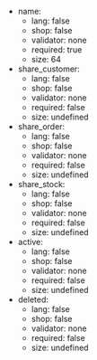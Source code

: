  * name:
    * lang: false
    * shop: false
    * validator: none
    * required: true
    * size: 64
 * share_customer:
    * lang: false
    * shop: false
    * validator: none
    * required: false
    * size: undefined
 * share_order:
    * lang: false
    * shop: false
    * validator: none
    * required: false
    * size: undefined
 * share_stock:
    * lang: false
    * shop: false
    * validator: none
    * required: false
    * size: undefined
 * active:
    * lang: false
    * shop: false
    * validator: none
    * required: false
    * size: undefined
 * deleted:
    * lang: false
    * shop: false
    * validator: none
    * required: false
    * size: undefined

